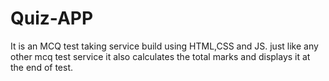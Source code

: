 # Quiz-APP
It is an MCQ test taking service build using HTML,CSS and JS. 
just like any other mcq test service it also calculates the total marks and displays it at the end of test.
